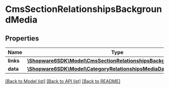 # CmsSectionRelationshipsBackgroundMedia

## Properties
Name | Type | Description | Notes
------------ | ------------- | ------------- | -------------
**links** | [**\Shopware6SDK\Model\CmsSectionRelationshipsBackgroundMediaLinks**](CmsSectionRelationshipsBackgroundMediaLinks.md) |  | [optional] 
**data** | [**\Shopware6SDK\Model\CategoryRelationshipsMediaData**](CategoryRelationshipsMediaData.md) |  | [optional] 

[[Back to Model list]](../../README.md#documentation-for-models) [[Back to API list]](../../README.md#documentation-for-api-endpoints) [[Back to README]](../../README.md)

